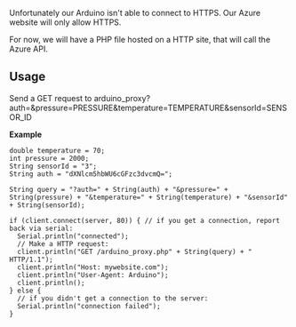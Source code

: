 Unfortunately our Arduino isn't able to connect to HTTPS. Our Azure website will only allow HTTPS.

For now, we will have a PHP file hosted on a HTTP site, that will call the Azure API.

## Usage
Send a GET request to arduino_proxy?auth=<BASE64>&pressure=PRESSURE&temperature=TEMPERATURE&sensorId=SENSOR_ID

**Example**
```
double temperature = 70;
int pressure = 2000;
String sensorId = "3";
String auth = "dXNlcm5hbWU6cGFzc3dvcmQ=";

String query = "?auth=" + String(auth) + "&pressure=" + String(pressure) + "&temperature=" + String(temperature) + "&sensorId" + String(sensorId);

if (client.connect(server, 80)) { // if you get a connection, report back via serial:
  Serial.println("connected");
  // Make a HTTP request:
  client.println("GET /arduino_proxy.php" + String(query) + " HTTP/1.1");
  client.println("Host: mywebsite.com");
  client.println("User-Agent: Arduino");
  client.println();
} else {
  // if you didn't get a connection to the server:
  Serial.println("connection failed");
}
```